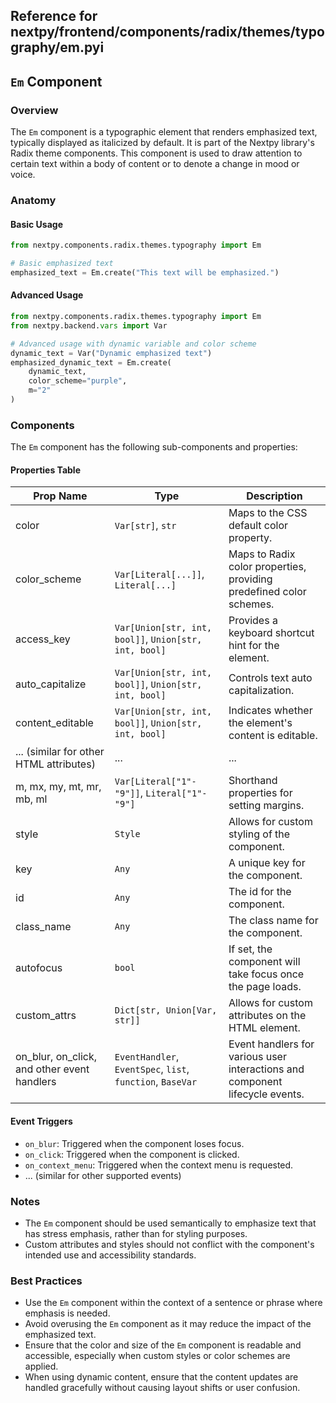 ##  Reference for nextpy/frontend/components/radix/themes/typography/em.pyi

## `Em` Component

### Overview

The `Em` component is a typographic element that renders emphasized text, typically displayed as italicized by default. It is part of the Nextpy library's Radix theme components. This component is used to draw attention to certain text within a body of content or to denote a change in mood or voice.

### Anatomy

#### Basic Usage

```python
from nextpy.components.radix.themes.typography import Em

# Basic emphasized text
emphasized_text = Em.create("This text will be emphasized.")
```

#### Advanced Usage

```python
from nextpy.components.radix.themes.typography import Em
from nextpy.backend.vars import Var

# Advanced usage with dynamic variable and color scheme
dynamic_text = Var("Dynamic emphasized text")
emphasized_dynamic_text = Em.create(
    dynamic_text,
    color_scheme="purple",
    m="2"
)
```

### Components

The `Em` component has the following sub-components and properties:

#### Properties Table

| Prop Name          | Type                                                    | Description                                                                                               |
|--------------------|---------------------------------------------------------|-----------------------------------------------------------------------------------------------------------|
| color              | `Var[str]`, `str`                                       | Maps to the CSS default color property.                                                                    |
| color_scheme       | `Var[Literal[...]]`, `Literal[...]`                     | Maps to Radix color properties, providing predefined color schemes.                                        |
| access_key         | `Var[Union[str, int, bool]]`, `Union[str, int, bool]`   | Provides a keyboard shortcut hint for the element.                                                         |
| auto_capitalize    | `Var[Union[str, int, bool]]`, `Union[str, int, bool]`   | Controls text auto capitalization.                                                                         |
| content_editable   | `Var[Union[str, int, bool]]`, `Union[str, int, bool]`   | Indicates whether the element's content is editable.                                                       |
| ... (similar for other HTML attributes) | ...                                                     | ...                                                                                                       |
| m, mx, my, mt, mr, mb, ml | `Var[Literal["1"-"9"]]`, `Literal["1"-"9"]`         | Shorthand properties for setting margins.                                                                 |
| style              | `Style`                                                 | Allows for custom styling of the component.                                                               |
| key                | `Any`                                                   | A unique key for the component.                                                                            |
| id                 | `Any`                                                   | The id for the component.                                                                                  |
| class_name         | `Any`                                                   | The class name for the component.                                                                          |
| autofocus          | `bool`                                                  | If set, the component will take focus once the page loads.                                                 |
| custom_attrs       | `Dict[str, Union[Var, str]]`                            | Allows for custom attributes on the HTML element.                                                          |
| on_blur, on_click, and other event handlers | `EventHandler`, `EventSpec`, `list`, `function`, `BaseVar` | Event handlers for various user interactions and component lifecycle events. |

#### Event Triggers

- `on_blur`: Triggered when the component loses focus.
- `on_click`: Triggered when the component is clicked.
- `on_context_menu`: Triggered when the context menu is requested.
- ... (similar for other supported events)

### Notes

- The `Em` component should be used semantically to emphasize text that has stress emphasis, rather than for styling purposes.
- Custom attributes and styles should not conflict with the component's intended use and accessibility standards.

### Best Practices

- Use the `Em` component within the context of a sentence or phrase where emphasis is needed.
- Avoid overusing the `Em` component as it may reduce the impact of the emphasized text.
- Ensure that the color and size of the `Em` component is readable and accessible, especially when custom styles or color schemes are applied.
- When using dynamic content, ensure that the content updates are handled gracefully without causing layout shifts or user confusion.